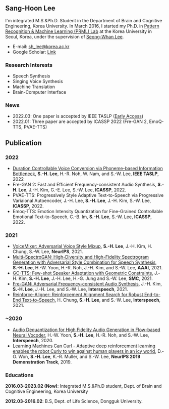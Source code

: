 ## Sang-Hoon Lee
I'm integrated M.S.&Ph.D. Student in the Department of Brain and Cognitive Engineering, Korea University. In March 2016, I started my Ph.D. in [Pattern Recognition & Machine Learning (PRML) Lab](http://pr.korea.ac.kr) at the Korea University in Seoul, Korea, under the supervision of [Seong-Whan Lee](http://pr.korea.ac.kr/sub2_1.php?code=LSW).

- E-mail: sh_lee@korea.ac.kr
- Google Scholar: [Link](https://scholar.google.com/citations?user=HDzlBm0AAAAJ&hl=en)

### Research Interests
- Speech Synthesis 
- Singing Voice Synthesis
- Machine Translation
- Brain-Computer Interface

### News
- 2022.03: One paper is accepted by IEEE TASLP ([Early Access](https://ieeexplore.ieee.org/abstract/document/9729483)) 
- 2022.01: Three paper are accepted by ICASSP 2022 (Fre-GAN 2, EmoQ-TTS, PVAE-TTS)

## Publication
### 2022
- [Duration Controllable Voice Conversion via Phoneme-based Information Bottleneck](https://ieeexplore.ieee.org/abstract/document/9729483), **S.-H. Lee**, H.-R. Noh, W. Nam, and S.-W. Lee, **IEEE TASLP**, 2022
- Fre-GAN 2: Fast and Efficient Frequency-consistent Audio Synthesis, **S.-H. Lee**, J.-H. Kim, G.-E. Lee, S.-W. Lee, **ICASSP**, 2022.
- PVAE-TTS: Progressively Style Adaptive Text-to-Speech via Progressive Variaional Autoencoder,	J.-H. Lee, **S.-H. Lee**, J.-H. Kim, S.-W. Lee,  **ICASSP**, 2022.
- Emoq-TTS: Emotion Intensity Quantization for Fine-Grained Controllable Emotional Text-to-Speech,	C.-B. Im, **S.-H. Lee**, S.-W. Lee, **ICASSP**, 2022.


### 2021
- [VoiceMixer: Adversarial Voice Style Mixup](https://proceedings.neurips.cc/paper/2021/hash/0266e33d3f546cb5436a10798e657d97-Abstract.html), **S.-H. Lee**, J.-H. Kim, H. Chung, S.-W. Lee, **NeurIPS**, 2021.
- [Multi-SpectroGAN: High-Diversity and High-Fidelity Spectrogram Generation with Adversarial Style Combination for Speech Synthesis](https://arxiv.org/abs/2012.07267), **S.-H. Lee**, H.-W. Yoon, H.-R. Noh, J.-H. Kim, and S.-W. Lee, **AAAI**, 2021.
- [GC-TTS: Few-shot Speaker Adaptation with Geometric Constraints](https://ieeexplore.ieee.org/abstract/document/9658830), J.-H. Kim, **S.-H. Lee**, J.-H. Lee, H.-G. Jung and S.-W. Lee, **SMC**, 2021.
- [Fre-GAN: Adversarial Frequency-consistent Audio Synthesis](https://arxiv.org/abs/2106.02297), J.-H. Kim, **S.-H. Lee**, J.-H. Lee, and S.-W. Lee, **Interspeech**, 2021.  
- [Reinforce-Aligner: Reinforcement Alignment Search for Robust End-to-End Text-to-Speech](https://arxiv.org/abs/2106.02830), H. Chung, **S.-H. Lee**, and S.-W. Lee, **Interspeech**, 2021.  

### ~2020
- [Audio Dequantization for High Fidelity Audio Generation in Flow-based Neural Vocoder](https://arxiv.org/abs/2008.06867), H.-W. Yoon, **S.-H. Lee**, H.-R. Noh, and S.-W. Lee, **Interspeech**, 2020.  
- [Learning Machines Can Curl - Adaptive deep reinforcement learning enables the robot Curly to win against human players in an icy world](https://nips.cc/Conferences/2019/ScheduleMultitrack?event=15442), D.-O. Won, **S.-H. Lee**, K.-R. Muller, and S.-W. Lee, **NeurIPS 2019 Demonstration Track**, 2019. 



### Educations
**2016.03-2023.02 (Now)**: Integrated M.S.&Ph.D student, Dept. of Brain and Cognitive Engineering, Korea University

**2012.03-2016.02**: B.S, Dept. of Life Science, Dongguk University.
